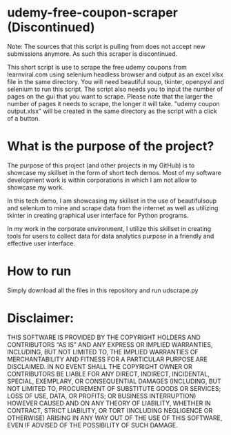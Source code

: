 # udemy-free-coupon-scraper (Discontinued)
Note: The sources that this script is pulling from does not accept new submissions anymore. As such this scraper is discontinued.

This short script is use to scrape the free udemy coupons from learnviral.com using selenium headless browser and output as an excel xlsx file in the same directory.
You will need beautiful soup, tkinter, openpyxl and selenium to run this script.
The script also needs you to input the number of pages on the gui that you want to scrape.
Please note that the larger the number of pages it needs to scrape, the longer it will take.
"udemy coupon output.xlsx" will be created in the same directory as the script with a click of a button.



# What is the purpose of the project? 
The purpose of this project (and other projects in my GitHub) is to showcase my skillset in the form of short tech demos. Most of my software development work is within corporations in which I am not allow to showcase my work.

In this tech demo, I am showcasing my skillset in the use of beautifulsoup and selenium to mine and scrape data from the internet as well as utilizing tkinter in creating graphical user interface for Python programs.

In my work in the corporate environment, I utilize this skillset in creating tools for users to collect data for data analytics purpose in a friendly and effective user interface.


# How to run
Simply download all the files in this repository and run udscrape.py



# Disclaimer:
THIS SOFTWARE IS PROVIDED BY THE COPYRIGHT HOLDERS AND CONTRIBUTORS “AS IS” AND ANY EXPRESS OR IMPLIED WARRANTIES, INCLUDING, 
BUT NOT   LIMITED TO, THE IMPLIED WARRANTIES OF MERCHANTABILITY AND FITNESS FOR A PARTICULAR PURPOSE ARE DISCLAIMED. 
IN NO EVENT SHALL THE COPYRIGHT OWNER OR CONTRIBUTORS BE LIABLE FOR ANY DIRECT, INDIRECT, INCIDENTAL, SPECIAL, EXEMPLARY, 
OR CONSEQUENTIAL DAMAGES (INCLUDING, BUT NOT LIMITED TO, PROCUREMENT OF SUBSTITUTE GOODS OR SERVICES; LOSS OF USE, DATA, 
OR PROFITS; OR BUSINESS INTERRUPTION) HOWEVER CAUSED AND ON ANY THEORY OF LIABILITY, WHETHER IN CONTRACT, STRICT LIABILITY, 
OR TORT (INCLUDING NEGLIGENCE OR OTHERWISE) ARISING IN ANY WAY OUT OF THE USE OF THIS SOFTWARE, EVEN IF ADVISED OF THE 
POSSIBILITY OF SUCH DAMAGE.
